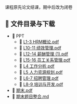 课程原先论文结课，期中后改为闭卷
## 📄 文件目录与下载

- 📁 PPT
  - 📄 [L1-3 HRM概论.pdf](PPT/L1-3%20HRM%E6%A6%82%E8%AE%BA.pdf)
  - 📄 [L10-11 绩效管理.pdf](PPT/L10-11%20%E7%BB%A9%E6%95%88%E7%AE%A1%E7%90%86.pdf)
  - 📄 [L12-14 薪酬管理 (1).pdf](PPT/L12-14%20%E8%96%AA%E9%85%AC%E7%AE%A1%E7%90%86%20%281%29.pdf)
  - 📄 [L15-16 员工关系管理.pdf](PPT/L15-16%20%E5%91%98%E5%B7%A5%E5%85%B3%E7%B3%BB%E7%AE%A1%E7%90%86.pdf)
  - 📄 [L4 工作分析.pdf](PPT/L4%20%E5%B7%A5%E4%BD%9C%E5%88%86%E6%9E%90.pdf)
  - 📄 [L5 人力资源规划.pdf](PPT/L5%20%E4%BA%BA%E5%8A%9B%E8%B5%84%E6%BA%90%E8%A7%84%E5%88%92.pdf)
  - 📄 [L6-7 招聘管理.pdf](PPT/L6-7%20%E6%8B%9B%E8%81%98%E7%AE%A1%E7%90%86.pdf)
  - 📄 [L8-9 培训与开发.pdf](PPT/L8-9%20%E5%9F%B9%E8%AE%AD%E4%B8%8E%E5%BC%80%E5%8F%91.pdf)
- 📄 [期末.pdf](%E6%9C%9F%E6%9C%AB.pdf)
- 📄 [期末题目整合.md](%E6%9C%9F%E6%9C%AB%E9%A2%98%E7%9B%AE%E6%95%B4%E5%90%88.md)
